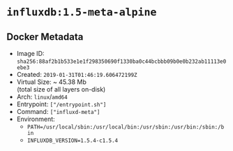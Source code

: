 # `influxdb:1.5-meta-alpine`

## Docker Metadata

- Image ID: `sha256:88af2b1b533e1e1f298350690f1330ba0c44bcbbb09b0e0b232ab11113e0ebe3`
- Created: `2019-01-31T01:46:19.606472199Z`
- Virtual Size: ~ 45.38 Mb  
  (total size of all layers on-disk)
- Arch: `linux`/`amd64`
- Entrypoint: `["/entrypoint.sh"]`
- Command: `["influxd-meta"]`
- Environment:
  - `PATH=/usr/local/sbin:/usr/local/bin:/usr/sbin:/usr/bin:/sbin:/bin`
  - `INFLUXDB_VERSION=1.5.4-c1.5.4`
